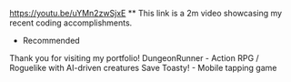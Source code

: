 https://youtu.be/uYMn2zwSjxE
** This link is a 2m video showcasing my recent coding accomplishments.
* Recommended

Thank you for visiting my portfolio!
DungeonRunner - Action RPG / Roguelike with AI-driven creatures
Save Toasty! - Mobile tapping game
